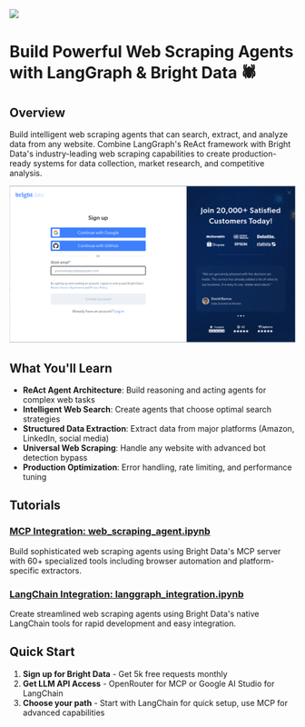 ![](https://europe-west1-atp-views-tracker.cloudfunctions.net/working-analytics?notebook=tutorials--agent-with-brightdata--README)

# Build Powerful Web Scraping Agents with LangGraph & Bright Data 🕷️

## Overview

Build intelligent web scraping agents that can search, extract, and analyze data from any website. Combine LangGraph's ReAct framework with Bright Data's industry-leading web scraping capabilities to create production-ready systems for data collection, market research, and competitive analysis.

<div align="center">
<img src="assets/Signup.png" alt="Bright Data Web Scraping Platform" width="600"/>
</div>

## What You'll Learn

- **ReAct Agent Architecture**: Build reasoning and acting agents for complex web tasks
- **Intelligent Web Search**: Create agents that choose optimal search strategies
- **Structured Data Extraction**: Extract data from major platforms (Amazon, LinkedIn, social media)
- **Universal Web Scraping**: Handle any website with advanced bot detection bypass
- **Production Optimization**: Error handling, rate limiting, and performance tuning

## Tutorials

### **[MCP Integration: web_scraping_agent.ipynb](./web_scraping_agent.ipynb)**
Build sophisticated web scraping agents using Bright Data's MCP server with 60+ specialized tools including browser automation and platform-specific extractors.

### **[LangChain Integration: langgraph_integration.ipynb](./langgraph_integration.ipynb)**
Create streamlined web scraping agents using Bright Data's native LangChain tools for rapid development and easy integration.

## Quick Start

1. **Sign up for Bright Data** - Get 5k free requests monthly
2. **Get LLM API Access** - OpenRouter for MCP or Google AI Studio for LangChain
3. **Choose your path** - Start with LangChain for quick setup, use MCP for advanced capabilities
